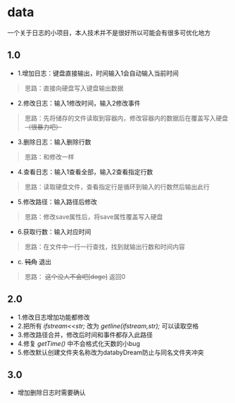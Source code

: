 # data
一个关于日志的小项目，本人技术并不是很好所以可能会有很多可优化地方
## 1.0
- 1.增加日志：键盘直接输出，时间输入1会自动输入当前时间
>思路：直接向硬盘写入键盘输出数据
- 2.修改日志：输入1修改时间，输入2修改事件
>思路：先将储存的文件读取到容器内，修改容器内的数据后在覆盖写入硬盘 ~~（很暴力吧）~~
- 3.删除日志：输入删除行数
>思路：和修改一样
- 4.查看日志：输入1查看全部，输入2查看指定行数
>思路：读取硬盘文件，查看指定行是循环到输入的行数然后输出此行
- 5.修改路径：输入路径后修改
>思路：修改save属性后，将save属性覆盖写入硬盘
- 6.获取行数：输入对应时间
>思路：在文件中一行一行查找，找到就输出行数和时间内容
- c. ~~钝角~~ 退出
>思路： ~~这个没人不会吧[doge]~~ 返回0
## 2.0
- 1.修改日志增加功能都修改
- 2.把所有 _ifstream<<str;_ 改为 _getline(ifstream,str);_ 可以读取空格
- 3.修改路径合并，修改后时间和事件都存入此路径
- 4.修复 _getTime()_ 中不会格式化天数的小bug
- 5.修改默认创建文件夹名称改为databyDream防止与同名文件夹冲突
## 3.0
- 增加删除日志时需要确认
